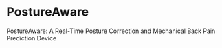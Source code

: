 # PostureAware
PostureAware: A Real-Time Posture Correction and Mechanical Back Pain Prediction Device

